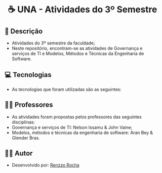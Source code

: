 <h1 align="center"> ☕ UNA - Atividades do 3º Semestre 

<h2 id=descricao> 📜 Descrição</h2>

- Atividades do 3º semestre da faculdade;
- Neste repositório, encontram-se as atividades de Governança e serviços de TI e Modelos, Métodos e Técnicas da Engenharia de Software.

<h2 id=tecnologias> 💻 Tecnologias </h2>

- As tecnologias que foram utilizadas são as seguintes: 

<h2 id=Professor> 👨‍🏫 Professores </h2>

- As atividades foram propostas pelos professores das seguintes disciplinas:
- Governança e serviços de TI: Nelson Issamu & John Vaine;
- Modelos, métodos e técnicas da engenharia de software: Aran Bey & Glender Bras.

<h2 id=autor> 👨‍🎓 Autor </h2>

- Desenvolvido por: <a href="github.com/renzzorocha" target="_blank">Renzzo Rocha</a>
